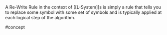 A Re-Write Rule in the context of [[L-System]]s is simply a rule that tells you to replace some symbol with some set of symbols and is typically applied at each logical step of the algorithm.


#concept